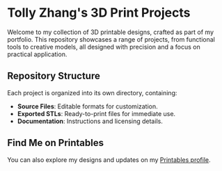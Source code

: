 # Tolly Zhang's 3D Print Projects

Welcome to my collection of 3D printable designs, crafted as part of my portfolio. This repository showcases a range of projects, from functional tools to creative models, all designed with precision and a focus on practical application.

## Repository Structure

Each project is organized into its own directory, containing:

- **Source Files**: Editable formats for customization.
- **Exported STLs**: Ready-to-print files for immediate use.
- **Documentation**: Instructions and licensing details.

## Find Me on Printables

You can also explore my designs and updates on my [Printables profile](https://www.printables.com/@yourusername).
